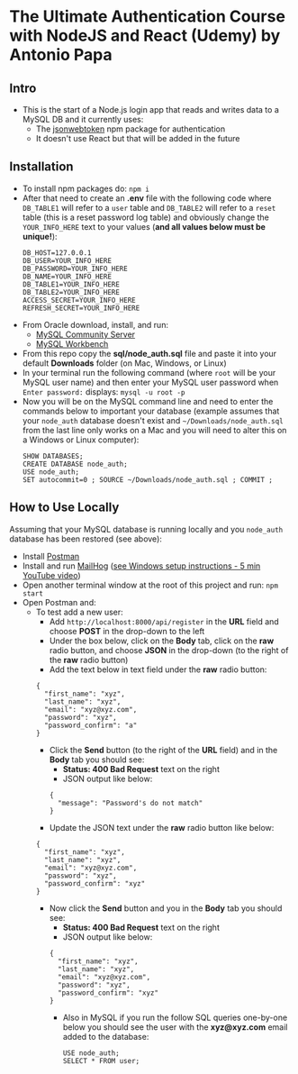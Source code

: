 # The Ultimate Authentication Course with NodeJS and React (Udemy) by Antonio Papa
## Intro
- This is the start of a Node.js login app that reads and writes data to a MySQL DB and it currently uses:
   - The [jsonwebtoken](https://www.npmjs.com/package/jsonwebtoken) npm package for authentication
   - It doesn't use React but that will be added in the future

## Installation
- To install npm packages do:
  `npm i`
- After that need to create an __.env__ file with the following code where `DB_TABLE1` will refer to a `user` table and `DB_TABLE2` will refer to a `reset` table (this is a reset password log table) and obviously change the `YOUR_INFO_HERE` text to your values (__and all values below must be unique!__):
  ```
  DB_HOST=127.0.0.1
  DB_USER=YOUR_INFO_HERE
  DB_PASSWORD=YOUR_INFO_HERE
  DB_NAME=YOUR_INFO_HERE
  DB_TABLE1=YOUR_INFO_HERE
  DB_TABLE2=YOUR_INFO_HERE
  ACCESS_SECRET=YOUR_INFO_HERE
  REFRESH_SECRET=YOUR_INFO_HERE
    ```
- From Oracle download, install, and run:
  - [MySQL Community Server](https://dev.mysql.com/downloads/mysql/)
  - [MySQL Workbench](https://www.mysql.com/products/workbench/)
- From this repo copy the __sql/node_auth.sql__ file and paste it into your default __Downloads__ folder (on Mac, Windows, or Linux)
- In your terminal run the following command (where `root` will be your MySQL user name) and then enter your MySQL user password when `Enter password:` displays:
  `mysql -u root -p`
- Now you will be on the MySQL command line and need to enter the commands below to important your database (example assumes that your `node_auth` database doesn't exist and `~/Downloads/node_auth.sql` from the last line only works on a Mac and you will need to alter this on a Windows or Linux computer):
  ```
  SHOW DATABASES;
  CREATE DATABASE node_auth;
  USE node_auth;
  SET autocommit=0 ; SOURCE ~/Downloads/node_auth.sql ; COMMIT ;
  ```  

## How to Use Locally
Assuming that your MySQL database is running locally and you `node_auth` database has been restored (see above):
- Install [Postman](https://www.postman.com/downloads/)
- Install and run [MailHog](https://github.com/mailhog/MailHog) ([see Windows setup instructions - 5 min YouTube video](https://www.youtube.com/watch?v=Vv-T-XK5WjI))
- Open another terminal window at the root of this project and run:
  `npm start`
- Open Postman and:
  - To test add a new user:
    - Add `http://localhost:8000/api/register` in the __URL__ field and choose __POST__ in the drop-down to the left 
    - Under the box below, click on the __Body__ tab, click on the __raw__ radio button, and choose __JSON__ in the drop-down (to the right of the __raw__ radio button)
    - Add the text below in text field under the __raw__ radio button:
    ```
    {
      "first_name": "xyz",
      "last_name": "xyz",
      "email": "xyz@xyz.com",
      "password": "xyz",
      "password_confirm": "a"
    }
    ```
    - Click the __Send__ button (to the right of the __URL__ field) and in the __Body__ tab you should see:
      - __Status: 400 Bad Request__ text on the right
      - JSON output like below:
      ```
      {
        "message": "Password's do not match"
      }
      ```
    - Update the JSON text under the __raw__ radio button like below:
    ```
    {
      "first_name": "xyz",
      "last_name": "xyz",
      "email": "xyz@xyz.com",
      "password": "xyz",
      "password_confirm": "xyz"
    }
    ```
    - Now click the __Send__ button and you in the __Body__ tab you should see:
      - __Status: 400 Bad Request__ text on the right
      - JSON output like below:
      ```
      {
        "first_name": "xyz",
        "last_name": "xyz",
        "email": "xyz@xyz.com",
        "password": "xyz",
        "password_confirm": "xyz"
      }
      ```
      - Also in MySQL if you run the follow SQL queries one-by-one below you should see the user with the __xyz@xyz.com__ email added to the database:
         ```
         USE node_auth;
         SELECT * FROM user;
         ```
